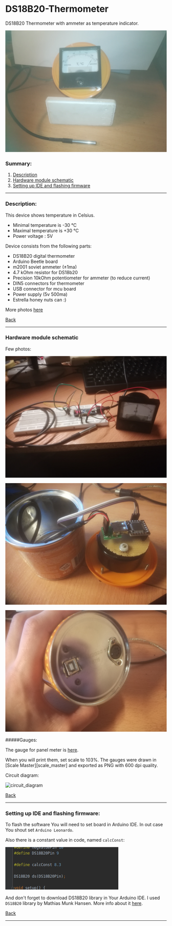 # DS18B20-Thermometer
DS18B20 Thermometer with ammeter as temperature indicator.

![Device](docs/photos/IMG_20200315_071744.jpg) <!-- .element height="50%" width="50%" -->

### Summary:

1. [Description](#description)
2. [Hardware module schematic](#hardware-module-schematic)
3. [Setting up IDE and flashing firmware](#setting-up-ide-and-flashing-firmware)

------------------------------------------------------------------------------------------------------------------
### Description:

This device shows temperature in Celsius.
 
- Minimal temperature is -30 °C
- Maximal temperature is +30 °C
- Power voltage : 5V

Device consists from the following parts:
- DS18B20 digital thermometer
- Arduino Beetle board
- m2001 soviet ammeter (±1ma)
- 4.7 kOhm resistor for DS18b20
- Precision 10kOhm potentiometer for ammeter (to reduce current)
- DIN5 connectors for thermometer
- USB connector for mcu board
- Power supply (5v 500ma)
- Estrella honey nuts can :) 

More photos [here][photos]

[Back](#summary)

------------------------------------------------------------------------------------------------------------------
### Hardware module schematic

Few photos:

![Schematic1](docs/photos/IMG_20200217_014225.jpg) <!-- .element height="50%" width="50%" -->

![Schematic2](docs/photos/IMG_20200315_071948.jpg) <!-- .element height="50%" width="50%" -->

![Schematic3](docs/photos/IMG_20200315_071854.jpg) <!-- .element height="50%" width="50%" -->

#####Gauges:

The gauge for panel meter is [here][photos]. 

When you will print them, set scale to 103%. The gauges were drawn in [Scale Master][scale_master] and exported as PNG with 600 dpi quality.

Circuit diagram:

![circuit_diagram](docs/photos/circuit_diagram.png) <!-- .element height="50%" width="50%" -->

[Back](#summary)

------------------------------------------------------------------------------------------------------------------
### Setting up IDE and flashing firmware:

To flash the software You will need to set board in Arduino IDE. In out case You shout set ```Arduino Leonardo```.

Also there is a constant value in code, named `calcConst`:

![calConst](docs/calcConst.png) <!-- .element height="50%" width="50%" -->

And don't forget to download DS18B20 library in Your Arduino IDE. I used `DS18B20` library by Mathias Munk Hansen.
More info about it [here][ds18b20]. 
 
[Back](#summary)

------------------------------------------------------------------------------------------------------------------

   [photos]: <https://github.com/nislamovs/DS18B20-Thermometer/tree/master/docs/photos/>
   [gauge]: <https://github.com/nislamovs/DS18B20-Thermometer/blob/master/docs/Front_panel_image.png>
   [ds18b20]: <https://github.com/matmunk/DS18B20>
   